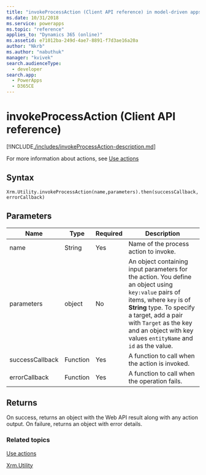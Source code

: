 ```yaml
---
title: "invokeProcessAction (Client API reference) in model-driven apps| MicrosoftDocs"
ms.date: 10/31/2018
ms.service: powerapps
ms.topic: "reference"
applies_to: "Dynamics 365 (online)"
ms.assetid: e71012ba-249d-4ae7-8891-f7d3ae16a20a
author: "Nkrb"
ms.author: "nabuthuk"
manager: "kvivek"
search.audienceType: 
  - developer
search.app: 
  - PowerApps
  - D365CE
---
```

# invokeProcessAction (Client API reference)



[!INCLUDE[./includes/invokeProcessAction-description.md](./includes/invokeProcessAction-description.md)] 

For more information about actions, see [Use actions](/powerapps/maker/common-data-service/actions)

## Syntax

`Xrm.Utility.invokeProcessAction(name,parameters).then(successCallback, errorCallback)`

## Parameters

|Name |Type |Required |Description |
|---|---|---|---|
|name|String|Yes|Name of the process action to invoke.|
|parameters|object|No|An object containing input parameters for the action. You define an object using `key:value` pairs of items, where `key` is of **String** type. To specify a target, add a pair with `Target` as the key and an object with key values `entityName` and `id` as the value.  |
|successCallback |Function |Yes |A function to call when the action is invoked.  |
|errorCallback |Function |Yes |A function to call when the operation fails.  |

## Returns

On success, returns an object with the Web API result along with any action output.
On failure, returns an object with error details.

### Related topics
[Use actions](/powerapps/maker/common-data-service/actions)

[Xrm.Utility](../xrm-utility.md)


